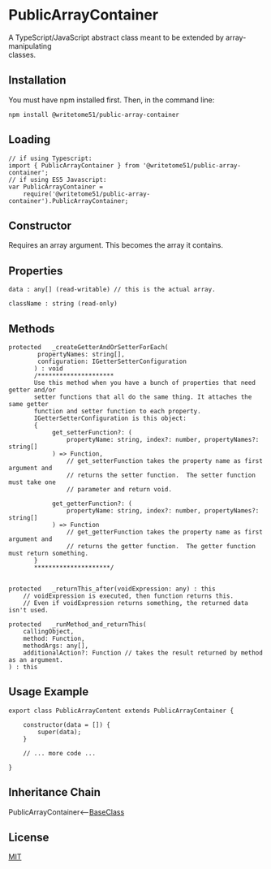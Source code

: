 # PublicArrayContainer

A TypeScript/JavaScript abstract class meant to be extended by array-manipulating  
classes.

## Installation

You must have npm installed first. Then, in the command line:

    npm install @writetome51/public-array-container

## Loading

    // if using Typescript:
    import { PublicArrayContainer } from '@writetome51/public-array-container';
    // if using ES5 Javascript:
    var PublicArrayContainer = 
        require('@writetome51/public-array-container').PublicArrayContainer;


## Constructor
Requires an array argument.  This becomes the array it contains.

## Properties

    data : any[] (read-writable) // this is the actual array.
    
    className : string (read-only)

## Methods
```
protected   _createGetterAndOrSetterForEach(
		propertyNames: string[],
		configuration: IGetterSetterConfiguration
	   ) : void
	   /*********************
	   Use this method when you have a bunch of properties that need getter and/or 
	   setter functions that all do the same thing. It attaches the same getter 
	   function and setter function to each property.
	   IGetterSetterConfiguration is this object:
	   {
	        get_setterFunction?: (
	            propertyName: string, index?: number, propertyNames?: string[]
	        ) => Function,
	            // get_setterFunction takes the property name as first argument and 
	            // returns the setter function.  The setter function must take one 
	            // parameter and return void.
	        
	        get_getterFunction?: (
	            propertyName: string, index?: number, propertyNames?: string[]
	        ) => Function
	            // get_getterFunction takes the property name as first argument and 
	            // returns the getter function.  The getter function must return something.
	   }
	   *********************/ 
	   
	   
protected   _returnThis_after(voidExpression: any) : this
    // voidExpression is executed, then function returns this.
    // Even if voidExpression returns something, the returned data isn't used.

protected   _runMethod_and_returnThis(
    callingObject, 
    method: Function, 
    methodArgs: any[], 
    additionalAction?: Function // takes the result returned by method as an argument.
) : this
```


## Usage Example

    export class PublicArrayContent extends PublicArrayContainer {

        constructor(data = []) {
		    super(data);
	    }

        // ... more code ...
	
    }
    

## Inheritance Chain

PublicArrayContainer<--[BaseClass](https://github.com/writetome51/typescript-base-class#baseclass)


## License
[MIT](https://choosealicense.com/licenses/mit/)